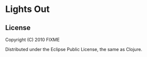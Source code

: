 # Lights Out

## License

Copyright (C) 2010 FIXME

Distributed under the Eclipse Public License, the same as Clojure.